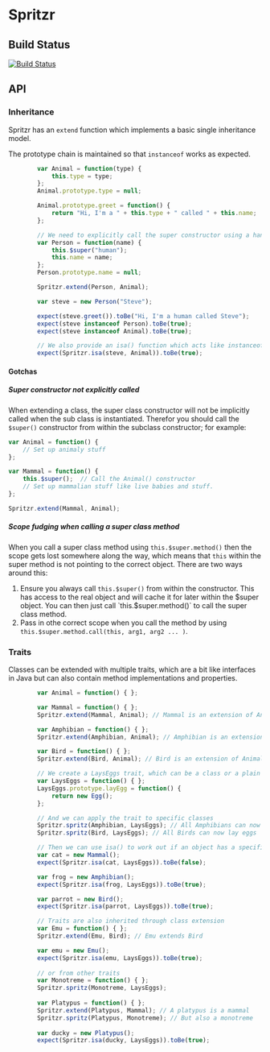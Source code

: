 # Spritzr
## Build Status
[![Build Status](https://travis-ci.org/ashward/spritzr.svg?branch=master)](https://travis-ci.org/ashward/spritzr)
## API
### Inheritance
Spritzr has an `extend` function which implements a basic single inheritance model.

The prototype chain is maintained so that `instanceof` works as expected.

```js
		var Animal = function(type) {
			this.type = type;
		};
		Animal.prototype.type = null;

		Animal.prototype.greet = function() {
			return "Hi, I'm a " + this.type + " called " + this.name;
		};

		// We need to explicitly call the super constructor using a handy $super property.
		var Person = function(name) {
			this.$super("human");
			this.name = name;
		};
		Person.prototype.name = null;

		Spritzr.extend(Person, Animal);

		var steve = new Person("Steve");

		expect(steve.greet()).toBe("Hi, I'm a human called Steve");
		expect(steve instanceof Person).toBe(true);
		expect(steve instanceof Animal).toBe(true);

		// We also provide an isa() function which acts like instanceof
		expect(Spritzr.isa(steve, Animal)).toBe(true);
```

#### Gotchas

##### Super constructor not explicitly called
When extending a class, the super class constructor will not be implicitly called when the sub class is instantiated. Therefor you should call the `$super()` constructor from within the subclass constructor; for example:

```js
var Animal = function() {
	// Set up animaly stuff
};

var Mammal = function() {
	this.$super();	// Call the Animal() constructor
	// Set up mammalian stuff like live babies and stuff.
};

Spritzr.extend(Mammal, Animal);
```

##### Scope fudging when calling a super class method
When you call a super class method using `this.$super.method()` then the scope gets lost somewhere along the way, which means that `this` within the super method is not pointing to the correct object. There are two ways around this:

1. Ensure you always call `this.$super()` from within the constructor. This has access to the real object and will cache it for later within the $super object. You can then just call `this.$super.method()` to call the super class method.
2. Pass in othe correct scope when you call the method by using `this.$super.method.call(this, arg1, arg2 ... )`. 

### Traits
Classes can be extended with multiple traits, which are a bit like interfaces in Java but can also contain method implementations and properties.

```js
		var Animal = function() { };

		var Mammal = function() { };
		Spritzr.extend(Mammal, Animal); // Mammal is an extension of Animal

		var Amphibian = function() { };
		Spritzr.extend(Amphibian, Animal); // Amphibian is an extension of Animal

		var Bird = function() { };
		Spritzr.extend(Bird, Animal); // Bird is an extension of Animal

		// We create a LaysEggs trait, which can be a class or a plain old object
		var LaysEggs = function() { };
		LaysEggs.prototype.layEgg = function() {
			return new Egg();
		};

		// And we can apply the trait to specific classes
		Spritzr.spritz(Amphibian, LaysEggs); // All Amphibians can now lay eggs
		Spritzr.spritz(Bird, LaysEggs); // All Birds can now lay eggs

		// Then we can use isa() to work out if an object has a specific trait
		var cat = new Mammal();
		expect(Spritzr.isa(cat, LaysEggs)).toBe(false);

		var frog = new Amphibian();
		expect(Spritzr.isa(frog, LaysEggs)).toBe(true);

		var parrot = new Bird();
		expect(Spritzr.isa(parrot, LaysEggs)).toBe(true);

		// Traits are also inherited through class extension
		var Emu = function() { };
		Spritzr.extend(Emu, Bird); // Emu extends Bird

		var emu = new Emu();
		expect(Spritzr.isa(emu, LaysEggs)).toBe(true);
		
		// or from other traits
		var Monotreme = function() { };
		Spritzr.spritz(Monotreme, LaysEggs);
		
		var Platypus = function() { };
		Spritzr.extend(Platypus, Mammal); // A platypus is a mammal
		Spritzr.spritz(Platypus, Monotreme); // But also a monotreme
		
		var ducky = new Platypus();
		expect(Spritzr.isa(ducky, LaysEggs)).toBe(true);
```
